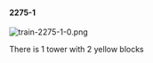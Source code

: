 #### 2275-1
![train-2275-1-0.png](https://github.com/lil-lab/nlvr/raw/master/nlvr/train/images/75/train-2275-1-0.png "train-2275-1-0.png")

There is 1 tower with 2 yellow blocks